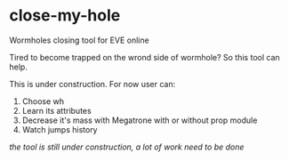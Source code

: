# close-my-hole
Wormholes closing tool for EVE online

Tired to become trapped on the wrond side of wormhole? So this tool can help.

This is under construction. For now user can:
1. Choose wh
2. Learn its attributes
3. Decrease it's mass with Megatrone with or without prop module
4. Watch jumps history

*the tool is still under construction, a lot of work need to be done*
